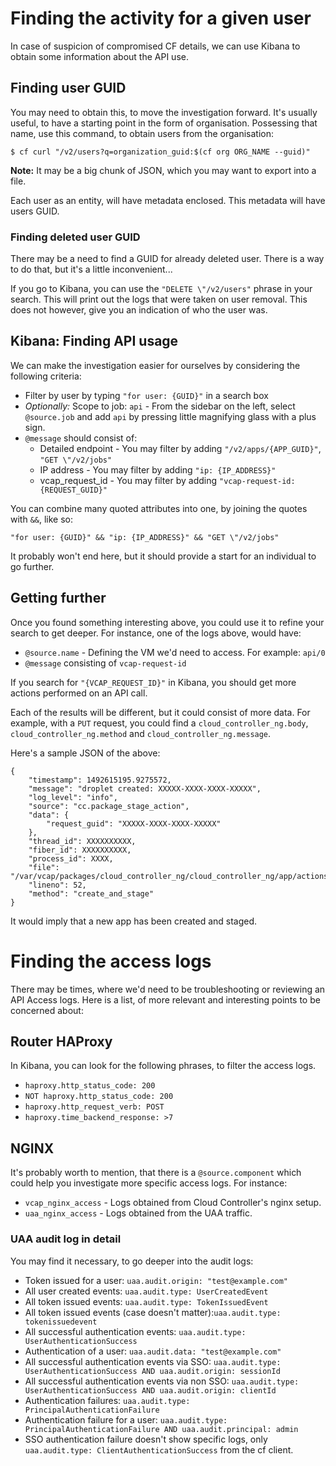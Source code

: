 # Finding the activity for a given user

In case of suspicion of compromised CF details, we can use Kibana to
obtain some information about the API use.

## Finding user GUID

You may need to obtain this, to move the investigation forward. It's
usually useful, to have a starting point in the form of organisation.
Possessing that name, use this command, to obtain users from the
organisation:

```
$ cf curl "/v2/users?q=organization_guid:$(cf org ORG_NAME --guid)"
```

**Note:** It may be a big chunk of JSON, which you may want to export
into a file.

Each user as an entity, will have metadata enclosed. This metadata will
have users GUID.

### Finding deleted user GUID

There may be a need to find a GUID for already deleted user. There is a
way to do that, but it's a little inconvenient...

If you go to Kibana, you can use the `"DELETE \"/v2/users"` phrase in
your search. This will print out the logs that were taken on user
removal. This does not however, give you an indication of who the user
was.

## Kibana: Finding API usage

We can make the investigation easier for ourselves by considering the
following criteria:

- Filter by user by typing `"for user: {GUID}"` in a search box
- *Optionally:* Scope to job: `api` - From the sidebar on the left,
  select `@source.job` and add `api` by pressing little magnifying glass
  with a plus sign.
- `@message` should consist of:
	- Detailed endpoint - You may filter by adding `"/v2/apps/{APP_GUID}"`, `"GET \"/v2/jobs"`
	- IP address - You may filter by adding `"ip: {IP_ADDRESS}"`
	- vcap_request_id - You may filter by adding `"vcap-request-id:
	  {REQUEST_GUID}"`

You can combine many quoted attributes into one, by joining the quotes
with `&&`, like so:

```
"for user: {GUID}" && "ip: {IP_ADDRESS}" && "GET \"/v2/jobs"
```

It probably won't end here, but it should provide a start for an
individual to go further.

## Getting further

Once you found something interesting above, you could use it to refine
your search to get deeper. For instance, one of the logs above, would have:

- `@source.name` - Defining the VM we'd need to access. For example:
  `api/0`
- `@message` consisting of `vcap-request-id`

If you search for `"{VCAP_REQUEST_ID}"` in Kibana, you should get
more actions performed on an API call.

Each of the results will be different, but it could consist of more
data. For example, with a `PUT` request, you could find a
`cloud_controller_ng.body`, `cloud_controller_ng.method` and
`cloud_controller_ng.message`.

Here's a sample JSON of the above:

```
{
    "timestamp": 1492615195.9275572,
    "message": "droplet created: XXXXX-XXXX-XXXX-XXXXX",
    "log_level": "info",
    "source": "cc.package_stage_action",
    "data": {
        "request_guid": "XXXXX-XXXX-XXXX-XXXXX"
    },
    "thread_id": XXXXXXXXXX,
    "fiber_id": XXXXXXXXXX,
    "process_id": XXXX,
    "file": "/var/vcap/packages/cloud_controller_ng/cloud_controller_ng/app/actions/droplet_create.rb",
    "lineno": 52,
    "method": "create_and_stage"
}
```

It would imply that a new app has been created and staged.

# Finding the access logs

There may be times, where we'd need to be troubleshooting or reviewing an API Access logs. Here is a list, of more relevant and interesting points to be concerned about:

## Router HAProxy

In Kibana, you can look for the following phrases, to filter the access logs.

- `haproxy.http_status_code: 200`
- `NOT haproxy.http_status_code: 200`
- `haproxy.http_request_verb: POST`
- `haproxy.time_backend_response: >7`

## NGINX

It's probably worth to mention, that there is a `@source.component` which could help you investigate more specific access logs. For instance:

- `vcap_nginx_access` - Logs obtained from Cloud Controller's nginx setup.
- `uaa_nginx_access` - Logs obtained from the UAA traffic.

### UAA audit log in detail

You may find it necessary, to go deeper into the audit logs:

- Token issued for a user: `uaa.audit.origin: "test@example.com"`
- All user created events: `uaa.audit.type: UserCreatedEvent`
- All token issued events: `uaa.audit.type: TokenIssuedEvent`
- All token issued events (case doesn't matter):`uaa.audit.type: tokenissuedevent`
- All successful authentication events: `uaa.audit.type: UserAuthenticationSuccess`
- Authentication of a user: `uaa.audit.data: "test@example.com"`
- All successful authentication events via SSO: `uaa.audit.type: UserAuthenticationSuccess AND uaa.audit.origin: sessionId`
- All successful authentication events via non SSO: `uaa.audit.type: UserAuthenticationSuccess AND uaa.audit.origin: clientId`
- Authentication failures: `uaa.audit.type: PrincipalAuthenticationFailure`
- Authentication failure for a user: `uaa.audit.type: PrincipalAuthenticationFailure AND uaa.audit.principal: admin`
- SSO authentication failure doesn't show specific logs, only `uaa.audit.type: ClientAuthenticationSuccess` from the cf client.
